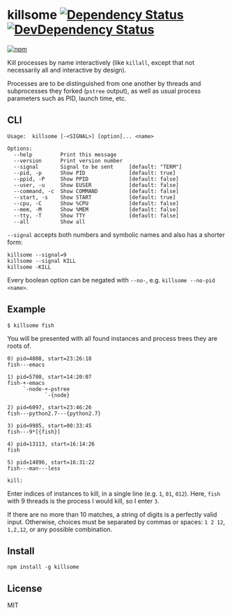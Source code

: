 # killsome [![Dependency Status][david-badge]][david] [![DevDependency Status][david-dev-badge]][david-dev]

[![npm](https://nodei.co/npm/killsome.png)](https://nodei.co/npm/killsome/)

[david-badge]: https://david-dm.org/eush77/killsome.png
[david]: https://david-dm.org/eush77/killsome
[david-dev-badge]: https://david-dm.org/eush77/killsome/dev-status.png
[david-dev]: https://david-dm.org/eush77/killsome#info=devDependencies

Kill processes by name interactively (like `killall`, except that not necessarily all and interactive by design).

Processes are to be distinguished from one another by threads and subprocesses they forked (`pstree` output), as well as usual process parameters such as PID, launch time, etc.

## CLI

```
Usage:  killsome [-<SIGNAL>] [option]... <name>

Options:
  --help         Print this message
  --version      Print version number
  --signal       Signal to be sent     [default: "TERM"]
  --pid, -p      Show PID              [default: true]
  --ppid, -P     Show PPID             [default: false]
  --user, -u     Show EUSER            [default: false]
  --command, -c  Show COMMAND          [default: false]
  --start, -s    Show START            [default: true]
  --cpu, -C      Show %CPU             [default: false]
  --mem, -M      Show %MEM             [default: false]
  --tty, -T      Show TTY              [default: false]
  --all          Show all
```

`--signal` accepts both numbers and symbolic names and also has a shorter form:

```
killsome --signal=9
killsome --signal KILL
killsome -KILL
```

Every boolean option can be negated with `--no-`, e.g. `killsome --no-pid <name>`.

## Example

```
$ killsome fish
```

You will be presented with all found instances and process trees they are roots of.

```
0) pid=4808, start=23:26:18
fish---emacs

1) pid=5780, start=14:20:07
fish-+-emacs
     `-node-+-pstree
            `-{node}

2) pid=6097, start=23:46:26
fish---python2.7---{python2.7}

3) pid=9985, start=00:33:45
fish---9*[{fish}]

4) pid=13113, start=16:14:26
fish

5) pid=14896, start=16:31:22
fish---man---less

kill:
```

Enter indices of instances to kill, in a single line (e.g. `1`, `01`, `012`). Here, `fish` with 9 threads is the process I would kill, so I enter `3`.

If there are no more than 10 matches, a string of digits is a perfectly valid input. Otherwise, choices must be separated by commas or spaces: `1 2 12`, `1,2,12`, or any possible combination.

## Install

```shell
npm install -g killsome
```

## License

MIT
